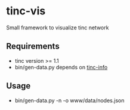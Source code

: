 # tinc-vis
 Small framework to visualize tinc network

## Requirements
   - tinc version >= 1.1
   - bin/gen-data.py depends on [tinc-info](https://github.com/exioReed/tinc-info)

## Usage
   - bin/gen-data.py -n <netname> -o www/data/nodes.json
